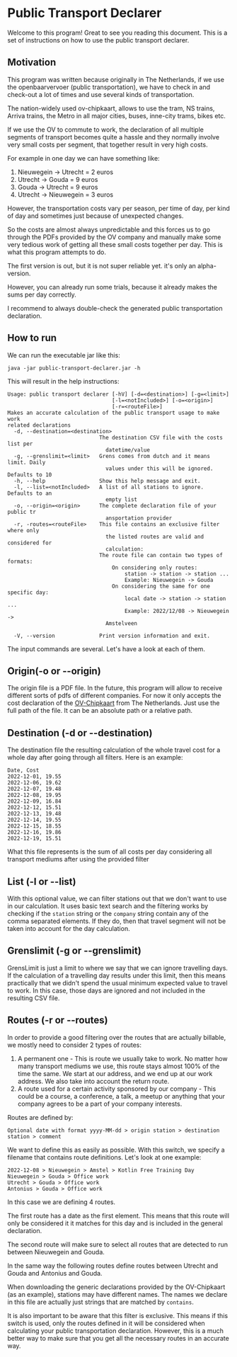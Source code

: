 # Public Transport Declarer

Welcome to this program! Great to see you reading this document. This is a set of instructions on how to use the public
transport declarer.

## Motivation

This program was written because originally in The Netherlands, if we use the openbaarvervoer (public transportation),
we have to check in and check-out a lot of times and use several kinds of transportation.

The nation-widely used ov-chipkaart, allows to use the tram, NS trains, Arriva trains, the Metro in all major cities,
buses, inne-city trams, bikes etc.

If we use the OV to commute to work, the declaration of all multiple segments of transport becomes quite a hassle and
they normally involve very small costs per segment, that together result in very high costs.

For example in one day we can have something like:

1. Nieuwegein -> Utrecht = 2 euros
2. Utrecht -> Gouda = 9 euros
3. Gouda -> Utrecht = 9 euros
4. Utrecht -> Nieuwegein = 3 euros

However, the transportation costs vary per season, per time of day, per kind of day and sometimes just because of
unexpected changes.

So the costs are almost always unpredictable and this forces us to go through the PDFs provided by the OV company and
manually make some very tedious work of getting all these small costs together per day.
This is what this program attempts to do.

The first version is out, but it is not super reliable yet. it's only an alpha-version.

However, you can already run some trials, because it already makes the sums per day correctly.

I recommend to always double-check the generated public transportation declaration.

## How to run

We can run the executable jar like this:

```shell
java -jar public-transport-declarer.jar -h
```

This will result in the help instructions:

```shell
Usage: public transport declarer [-hV] [-d=<destination>] [-g=<limit>]
                                 [-l=<notIncluded>] [-o=<origin>]
                                 [-r=<routeFile>]
Makes an accurate calculation of the public transport usage to make work
related declarations
  -d, --destination=<destination>
                             The destination CSV file with the costs list per
                               datetime/value
  -g, --grenslimit=<limit>   Grens comes from dutch and it means limit. Daily
                               values under this will be ignored. Defaults to 10
  -h, --help                 Show this help message and exit.
  -l, --list=<notIncluded>   A list of all stations to ignore. Defaults to an
                               empty list
  -o, --origin=<origin>      The complete declaration file of your public tr
                               ansportation provider
  -r, -routes=<routeFile>    This file contains an exclusive filter where only
                               the listed routes are valid and considered for
                               calculation:
                             The route file can contain two types of formats:
                                 On considering only routes:
                                     station -> station -> station ...
                                     Example: Nieuwegein -> Gouda
                                 On considering the same for one specific day:
                                     local date -> station -> station ...
                                     Example: 2022/12/08 -> Nieuwegein ->
                               Amstelveen

  -V, --version              Print version information and exit.
```

The input commands are several. Let's have a look at each of them.

## Origin(-o or --origin)

The origin file is a PDF file. In the future, this program will allow to receive different sorts of pdfs of different
companies. For now it only accepts the cost declaration of the [OV-Chipkaart](https://www.ov-chipkaart.nl) from The
Netherlands.
Just use the full path of the file. It can be an absolute path or a relative path.

## Destination (-d or --destination)

The destination file the resulting calculation of the whole travel cost for a whole day after going through all filters.
Here is an example:

```csv
Date, Cost
2022-12-01, 19.55
2022-12-06, 19.62
2022-12-07, 19.48
2022-12-08, 19.95
2022-12-09, 16.84
2022-12-12, 15.51
2022-12-13, 19.48
2022-12-14, 19.55
2022-12-15, 18.55
2022-12-16, 19.86
2022-12-19, 15.51
```

What this file represents is the sum of all costs per day considering all transport mediums after using the provided
filter

## List (-l or --list)

With this optional value, we can filter stations out that we don't want to use in our calculation. It uses basic text
search and the filtering works by checking if the `station` string or the `company` string contain any of the comma
separated elements. If they do, then that travel segment will not be taken into account for the day calculation.

## Grenslimit (-g or --grenslimit)

GrensLimit is just a limit to where we say that we can ignore travelling days. If the calculation of a travelling day
results under this limit, then this means practically that we didn't spend the usual minimum expected value to travel to
work. In this case, those days are ignored and not included in the resulting CSV file.

## Routes (-r or --routes)

In order to provide a good filtering over the routes that are actually billable, we mostly need to consider 2 types of
routes:

1. A permanent one - This is route we usually take to work. No matter how many transport mediums we use, this route
   stays almost 100% of the time the same. We start at our address, and we end up at our work address. We also take into
   account the return route.
2. A route used for a certain activity sponsored by our company - This could be a course, a conference, a talk, a
   meetup or anything that your company agrees to be a part of your company interests.

Routes are defined by:

```text
Optional date with format yyyy-MM-dd > origin station > destination station > comment
```

We want to define this as easily as possible. With this switch, we specify a filename that contains route definitions.
Let's look at one example:

```text
2022-12-08 > Nieuwegein > Amstel > Kotlin Free Training Day
Nieuwegein > Gouda > Office work
Utrecht > Gouda > Office work
Antonius > Gouda > Office work
```

In this case we are defining 4 routes.

The first route has a date as the first element. This means that this route will
only be considered it it matches for this day and is included in the general declaration.

The second route will make sure to select all routes that are detected to run between Nieuwegein and Gouda.

In the same way the following routes define routes between Utrecht and Gouda and Antonius and Gouda.

When downloading the generic declarations provided by the OV-Chipkaart (as an example), stations may have different
names. The names we declare in this file are actually just strings that are matched by `contains`.

It is also important to be aware that this filter is exclusive. This means if this switch is used, only the routes
defined in it will be considered when calculating your public transportation declaration. However, this is a much better
way to make sure that you get all the necessary routes in an accurate way.
